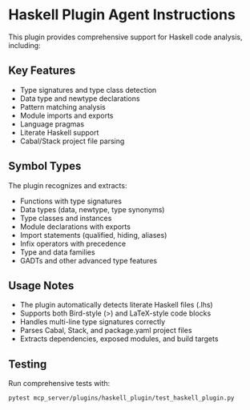# Haskell Plugin Agent Instructions

This plugin provides comprehensive support for Haskell code analysis, including:

## Key Features
- Type signatures and type class detection
- Data type and newtype declarations  
- Pattern matching analysis
- Module imports and exports
- Language pragmas
- Literate Haskell support
- Cabal/Stack project file parsing

## Symbol Types
The plugin recognizes and extracts:
- Functions with type signatures
- Data types (data, newtype, type synonyms)
- Type classes and instances
- Module declarations with exports
- Import statements (qualified, hiding, aliases)
- Infix operators with precedence
- Type and data families
- GADTs and other advanced type features

## Usage Notes
- The plugin automatically detects literate Haskell files (.lhs)
- Supports both Bird-style (>) and LaTeX-style code blocks
- Handles multi-line type signatures correctly
- Parses Cabal, Stack, and package.yaml project files
- Extracts dependencies, exposed modules, and build targets

## Testing
Run comprehensive tests with:
```bash
pytest mcp_server/plugins/haskell_plugin/test_haskell_plugin.py
```
